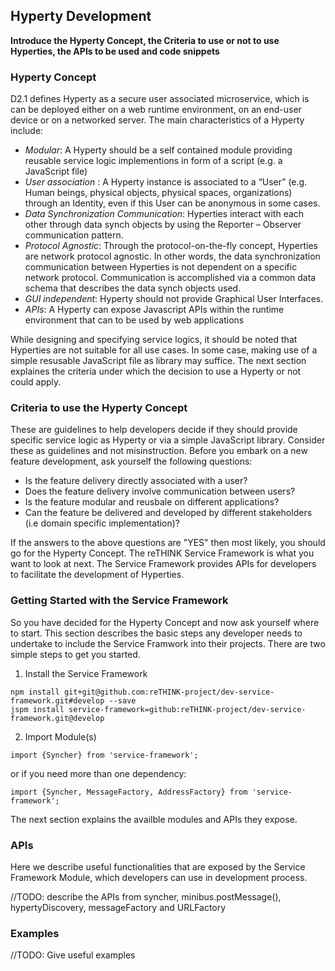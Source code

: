 Hyperty Development
-------------------

**Introduce the Hyperty Concept, the Criteria to use or not to use Hyperties, the APIs to be used and code snippets**

### Hyperty Concept
D2.1 defines Hyperty as a secure user associated microservice, which is can be deployed either on a web runtime environment, on an end-user device or on a networked server. The main characteristics of a Hyperty include:

* *Modular*: A Hyperty should be a self contained module providing reusable service logic implementions in form of a script (e.g. a JavaScript file)
* *User association* : A Hyperty instance is associated to a “User” (e.g. Human beings, physical objects, physical spaces, organizations) through an Identity, even if this User can be anonymous in some cases.
* *Data Synchronization Communication*: Hyperties interact with each other through data synch objects by using the Reporter – Observer communication pattern.
* *Protocol Agnostic*: Through the protocol-on-the-fly concept, Hyperties are network protocol agnostic. In other words, the data synchronization communication between Hyperties is not dependent on a specific network protocol. Communication is accomplished via a common data schema that describes the data synch objects used.
* *GUI independent*: Hyperty should not provide Graphical User Interfaces.
* *APIs*: A Hyperty can expose Javascript APIs within the runtime environment that can to be used by web applications

While designing and specifying service logics, it should be noted that Hyperties are not suitable for all use cases. In some case, making use of a simple resusable JavaScript file as library may suffice. The next section explaines the criteria under which the decision to use a Hyperty or not could apply.

### Criteria to use the Hyperty Concept
These are guidelines to help developers decide if they should provide specific service logic as Hyperty or via a simple JavaScript library. Consider these as guidelines and not misinstruction. Before you embark on a new feature development, ask yourself the following questions:
* Is the feature delivery directly associated with a user?
* Does the feature delivery involve communication between users?
* Is the feature modular and reusbale on different applications?
* Can the feature be delivered and developed by different stakeholders (i.e domain specific implementation)?

If the answers to the above questions are "YES" then most likely, you should go for the Hyperty Concept. The reTHINK Service Framework is what you want to look at next. The Service Framework provides APIs for developers to facilitate the development of Hyperties.

### Getting Started with the Service Framework
So you have decided for the Hyperty Concept and now ask yourself where to start. This section describes the basic steps any developer needs to undertake to include the Service Framwork into their projects. There are two simple steps to get you started.

1) Install the Service Framework

```
npm install git+git@github.com:reTHINK-project/dev-service-framework.git#develop --save
jspm install service-framework=github:reTHINK-project/dev-service-framework.git@develop
```

2) Import Module(s)
```
import {Syncher} from 'service-framework';
```
or if you need more than one dependency:
```
import {Syncher, MessageFactory, AddressFactory} from 'service-framework';
```
The next section explains the availble modules and APIs they expose.

### APIs
Here we describe useful functionalities that are exposed by the Service Framework Module, which developers can use in development process.

//TODO: describe the APIs from syncher, minibus.postMessage(), hypertyDiscovery, messageFactory and URLFactory

### Examples
//TODO: Give useful examples
